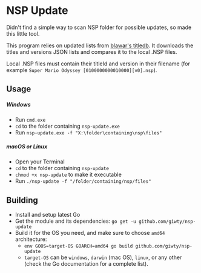 # NSP Update
Didn't find a simple way to scan NSP folder for possible updates, so made this little tool.

This program relies on updated lists from [blawar's titledb](https://github.com/blawar/titledb). 
It downloads the titles and versions JSON lists and compares it to the local .NSP files.

Local .NSP files must contain their titleId and version in their filename (for example `Super Mario Odyssey [0100000000010000][v0].nsp`).

## Usage
##### Windows
- Run `cmd.exe`
- `cd` to the folder containing `nsp-update.exe`
- Run `nsp-update.exe -f "X:\folder\containing\nsp\files"`
##### macOS or Linux
- Open your Terminal
- `cd` to the folder containing `nsp-update`
- `chmod +x nsp-update` to make it executable
- Run `./nsp-update -f "/folder/containing/nsp/files"`


## Building
- Install and setup latest Go
- Get the module and its dependencies: `go get -u github.com/giwty/nsp-update`
- Build it for the OS you need, and make sure to choose `amd64` architecture:
    - `env GOOS=target-OS GOARCH=amd64 go build github.com/giwty/nsp-update`
    - `target-OS` can be `windows`, `darwin` (mac OS), `linux`, or any other (check the Go documentation for a complete list).
